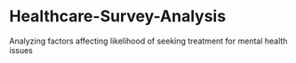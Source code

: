 # Healthcare-Survey-Analysis
Analyzing factors affecting likelihood of seeking treatment for mental health issues 
